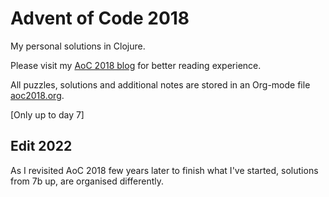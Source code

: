 # Advent of Code 2018
My personal solutions in Clojure.

Please visit my [AoC 2018 blog] for better reading experience.

All puzzles, solutions and additional notes are stored in an Org-mode file [aoc2018.org].

[aoc2018.org]: https://gitlab.com/pkaznowski/aoc18/blob/master/aoc2018.org 
[Aoc 2018 blog]: https://pkaznowski.gitlab.io/aoc18/

[Only up to day 7]

## Edit 2022

As I revisited AoC 2018 few years later to finish what I've started, solutions from 7b up, are organised differently.
